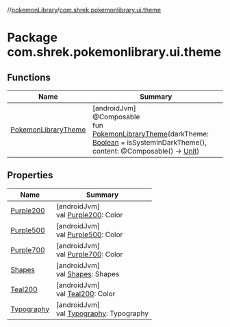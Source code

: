 //[pokemonLibrary](../../index.md)/[com.shrek.pokemonlibrary.ui.theme](index.md)

# Package com.shrek.pokemonlibrary.ui.theme

## Functions

| Name | Summary |
|---|---|
| [PokemonLibraryTheme](-pokemon-library-theme.md) | [androidJvm]<br>@<!---  GfmCommand {"@class":"org.jetbrains.dokka.gfm.ResolveLinkGfmCommand","dri":{"packageName":"androidx.compose.runtime","classNames":"Composable","callable":null,"target":{"@class":"org.jetbrains.dokka.links.PointingToDeclaration"},"extra":null}} --->Composable<!--- ---><br>fun [PokemonLibraryTheme](-pokemon-library-theme.md)(darkTheme: [Boolean](https://kotlinlang.org/api/latest/jvm/stdlib/kotlin/-boolean/index.html) = isSystemInDarkTheme(), content: @<!---  GfmCommand {"@class":"org.jetbrains.dokka.gfm.ResolveLinkGfmCommand","dri":{"packageName":"androidx.compose.runtime","classNames":"Composable","callable":null,"target":{"@class":"org.jetbrains.dokka.links.PointingToDeclaration"},"extra":null}} --->Composable<!--- --->() -&gt; [Unit](https://kotlinlang.org/api/latest/jvm/stdlib/kotlin/-unit/index.html)) |

## Properties

| Name | Summary |
|---|---|
| [Purple200](-purple200.md) | [androidJvm]<br>val [Purple200](-purple200.md): <!---  GfmCommand {"@class":"org.jetbrains.dokka.gfm.ResolveLinkGfmCommand","dri":{"packageName":"androidx.compose.ui.graphics","classNames":"Color","callable":null,"target":{"@class":"org.jetbrains.dokka.links.PointingToDeclaration"},"extra":null}} --->Color<!--- ---> |
| [Purple500](-purple500.md) | [androidJvm]<br>val [Purple500](-purple500.md): <!---  GfmCommand {"@class":"org.jetbrains.dokka.gfm.ResolveLinkGfmCommand","dri":{"packageName":"androidx.compose.ui.graphics","classNames":"Color","callable":null,"target":{"@class":"org.jetbrains.dokka.links.PointingToDeclaration"},"extra":null}} --->Color<!--- ---> |
| [Purple700](-purple700.md) | [androidJvm]<br>val [Purple700](-purple700.md): <!---  GfmCommand {"@class":"org.jetbrains.dokka.gfm.ResolveLinkGfmCommand","dri":{"packageName":"androidx.compose.ui.graphics","classNames":"Color","callable":null,"target":{"@class":"org.jetbrains.dokka.links.PointingToDeclaration"},"extra":null}} --->Color<!--- ---> |
| [Shapes](-shapes.md) | [androidJvm]<br>val [Shapes](-shapes.md): <!---  GfmCommand {"@class":"org.jetbrains.dokka.gfm.ResolveLinkGfmCommand","dri":{"packageName":"androidx.compose.material","classNames":"Shapes","callable":null,"target":{"@class":"org.jetbrains.dokka.links.PointingToDeclaration"},"extra":null}} --->Shapes<!--- ---> |
| [Teal200](-teal200.md) | [androidJvm]<br>val [Teal200](-teal200.md): <!---  GfmCommand {"@class":"org.jetbrains.dokka.gfm.ResolveLinkGfmCommand","dri":{"packageName":"androidx.compose.ui.graphics","classNames":"Color","callable":null,"target":{"@class":"org.jetbrains.dokka.links.PointingToDeclaration"},"extra":null}} --->Color<!--- ---> |
| [Typography](-typography.md) | [androidJvm]<br>val [Typography](-typography.md): <!---  GfmCommand {"@class":"org.jetbrains.dokka.gfm.ResolveLinkGfmCommand","dri":{"packageName":"androidx.compose.material","classNames":"Typography","callable":null,"target":{"@class":"org.jetbrains.dokka.links.PointingToDeclaration"},"extra":null}} --->Typography<!--- ---> |
